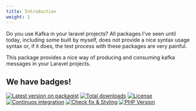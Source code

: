 ```yaml
---
title: Introduction
weight: 1
---
```


Do you use Kafka in your laravel projects? All packages I've seen until today, including some built by myself, does not provide a nice
syntax usage syntax or, if it does, the test process with these packages are very painful.

This package provides a nice way of producing and consuming kafka messages in your Laravel projects.

## We have badges!

<section class="article_badges">
    <a href="https://packagist.org/packages/mateusjunges/laravel-kafka"><img src="http://poser.pugx.org/mateusjunges/laravel-kafka/v" alt="Latest version on packagist"></a>
    <a href="http://poser.pugx.org/mateusjunges/laravel-kafka/downloads"><img src="http://poser.pugx.org/mateusjunges/laravel-kafka/downloads" alt="Total downloads"></a>
    <a href="https://github.com/mateusjunges/laravel-kafka/blob/master/LICENSE"><img src="https://img.shields.io/badge/license-MIT-brightgreen.svg?style=flat" alt="License"></a>
    <a href="https://github.com/mateusjunges/laravel-kafka/actions/workflows/run-tests.yml"><img src="https://github.com/mateusjunges/laravel-kafka/actions/workflows/run-tests.yml/badge.svg" alt="Continuos integration"></a>
    <a href="https://github.com/mateusjunges/laravel-kafka/actions/workflows/php-cs-fixer.yml"><img src="https://github.com/mateusjunges/laravel-kafka/actions/workflows/php-cs-fixer.yml/badge.svg" alt="Check fix & Styling"></a>
    <a href="https://packagist.org/packages/mateusjunges/laravel-kafka"><img src="http://poser.pugx.org/mateusjunges/laravel-kafka/require/php" alt="PHP Version"></a>
</section>
